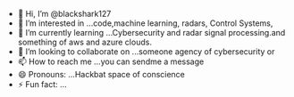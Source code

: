 - 👋 Hi, I’m @blackshark127
- 👀 I’m interested in ...code,machine learning, radars, Control Systems, 
- 🌱 I’m currently learning ...Cybersecurity and radar signal processing.and something of aws and azure clouds.
- 💞️ I’m looking to collaborate on ...someone agency of cybersecurity or 
- 📫 How to reach me ...you can sendme a message 
- 😄 Pronouns: ...Hackbat space of conscience
- ⚡ Fun fact: ...

<!---
blackshark127/blackshark127 is a ✨ special ✨ repository because its `README.md` (this file) appears on your GitHub profile.
You can click the Preview link to take a look at your changes.
--->
